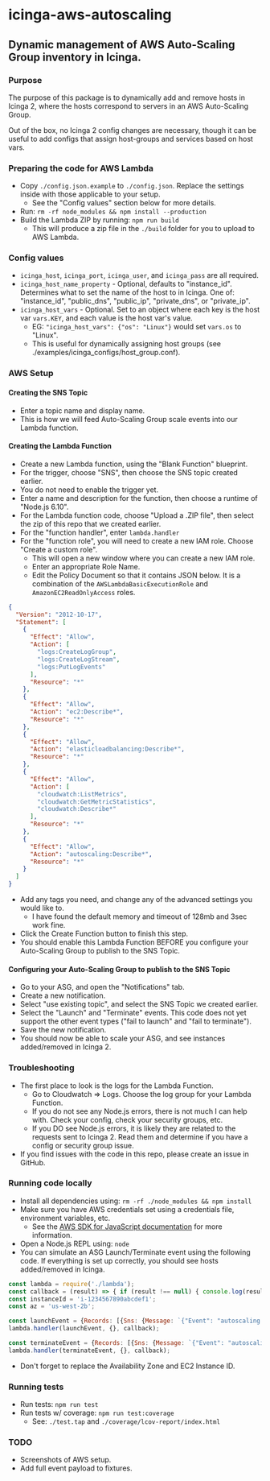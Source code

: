 # icinga-aws-autoscaling

## Dynamic management of AWS Auto-Scaling Group inventory in Icinga.

### Purpose

The purpose of this package is to dynamically add and remove hosts in Icinga 2, where the hosts correspond to servers in an AWS Auto-Scaling Group.

Out of the box, no Icinga 2 config changes are necessary, though it can be useful to add configs that assign host-groups and services based on host vars.

### Preparing the code for AWS Lambda
* Copy `./config.json.example` to `./config.json`. Replace the settings inside with those applicable to your setup.
    * See the "Config values" section below for more details.
* Run: `rm -rf node_modules && npm install --production`
* Build the Lambda ZIP by running: `npm run build`
    * This will produce a zip file in the `./build` folder for you to upload to AWS Lambda.

### Config values
* `icinga_host`, `icinga_port`, `icinga_user`, and `icinga_pass` are all required.
* `icinga_host_name_property` - Optional, defaults to "instance_id". Determines what to set the name of the host to in Icinga. One of: "instance_id", "public_dns", "public_ip", "private_dns", or "private_ip".
* `icinga_host_vars` - Optional. Set to an object where each key is the host var `vars.KEY`, and each value is the host var's value.
    * EG: `"icinga_host_vars": {"os": "Linux"}` would set `vars.os` to "Linux".
    * This is useful for dynamically assigning host groups (see ./examples/icinga_configs/host_group.conf).

### AWS Setup

#### Creating the SNS Topic
* Enter a topic name and display name.
* This is how we will feed Auto-Scaling Group scale events into our Lambda function.

#### Creating the Lambda Function
* Create a new Lambda function, using the "Blank Function" blueprint.
* For the trigger, choose "SNS", then choose the SNS topic created earlier.
* You do not need to enable the trigger yet.
* Enter a name and description for the function, then choose a runtime of "Node.js 6.10".
* For the Lambda function code, choose "Upload a .ZIP file", then select the zip of this repo that we created earlier.
* For the "function handler", enter `lambda.handler`
* For the "function role", you will need to create a new IAM role. Choose "Create a custom role".
    * This will open a new window where you can create a new IAM role.
    * Enter an appropriate Role Name.
    * Edit the Policy Document so that it contains JSON below. It is a combination of the `AWSLambdaBasicExecutionRole` and `AmazonEC2ReadOnlyAccess` roles.
```json
{
  "Version": "2012-10-17",
  "Statement": [
    {
      "Effect": "Allow",
      "Action": [
        "logs:CreateLogGroup",
        "logs:CreateLogStream",
        "logs:PutLogEvents"
      ],
      "Resource": "*"
    },
    {
      "Effect": "Allow",
      "Action": "ec2:Describe*",
      "Resource": "*"
    },
    {
      "Effect": "Allow",
      "Action": "elasticloadbalancing:Describe*",
      "Resource": "*"
    },
    {
      "Effect": "Allow",
      "Action": [
        "cloudwatch:ListMetrics",
        "cloudwatch:GetMetricStatistics",
        "cloudwatch:Describe*"
      ],
      "Resource": "*"
    },
    {
      "Effect": "Allow",
      "Action": "autoscaling:Describe*",
      "Resource": "*"
    }
  ]
}
```
* Add any tags you need, and change any of the advanced settings you would like to.
    * I have found the default memory and timeout of 128mb and 3sec work fine.
* Click the Create Function button to finish this step.
* You should enable this Lambda Function BEFORE you configure your Auto-Scaling Group to publish to the SNS Topic.

#### Configuring your Auto-Scaling Group to publish to the SNS Topic
* Go to your ASG, and open the "Notifications" tab.
* Create a new notification.
* Select "use existing topic", and select the SNS Topic we created earlier.
* Select the "Launch" and "Terminate" events. This code does not yet support the other event types ("fail to launch" and "fail to terminate").
* Save the new notification.
* You should now be able to scale your ASG, and see instances added/removed in Icinga 2.

### Troubleshooting
* The first place to look is the logs for the Lambda Function.
    * Go to Cloudwatch => Logs. Choose the log group for your Lambda Function.
    * If you do not see any Node.js errors, there is not much I can help with. Check your config, check your security groups, etc.
    * If you DO see Node.js errors, it is likely they are related to the requests sent to Icinga 2. Read them and determine if you have a config or security group issue.
* If you find issues with the code in this repo, please create an issue in GitHub.

### Running code locally
* Install all dependencies using: `rm -rf ./node_modules && npm install`
* Make sure you have AWS credentials set using a credentials file, environment variables, etc.
    * See the [AWS SDK for JavaScript documentation](http://docs.aws.amazon.com/sdk-for-javascript/v2/developer-guide/setting-credentials-node.html) for more information.
* Open a Node.js REPL using: `node`
* You can simulate an ASG Launch/Terminate event using the following code. If everything is set up correctly, you should see hosts added/removed in Icinga.
```js
const lambda = require('./lambda');
const callback = (result) => { if (result !== null) { console.log(result); } };
const instanceId = 'i-1234567890abcdef1';
const az = 'us-west-2b';

const launchEvent = {Records: [{Sns: {Message: `{"Event": "autoscaling:EC2_INSTANCE_LAUNCH", "Details": {"Availability Zone": "${az}"}, "EC2InstanceId": "${instanceId}"}`}}]};
lambda.handler(launchEvent, {}, callback);

const terminateEvent = {Records: [{Sns: {Message: `{"Event": "autoscaling:EC2_INSTANCE_TERMINATE", "Details": {"Availability Zone": "${az}"}, "EC2InstanceId": "${instanceId}"}`}}]};
lambda.handler(terminateEvent, {}, callback);
```
* Don't forget to replace the Availability Zone and EC2 Instance ID.

### Running tests
* Run tests: `npm run test`
* Run tests w/ coverage: `npm run test:coverage`
    * See: `./test.tap` and `./coverage/lcov-report/index.html`

### TODO

* Screenshots of AWS setup.
* Add full event payload to fixtures.
